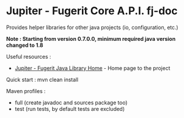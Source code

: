 # Jupiter - Fugerit Core A.P.I. fj-doc

Provides helper libraries for other java projects (io, configuration, etc.)

**Note : Starting from version 0.7.0.0, minimum required java version changed to 1.8**

Useful resources : 
* [Jupiter - Fugerit Java Library Home](https://www.fugerit.org/perm/jupiter/) - Home page to the project

Quick start : 
 	mvn clean install
 	
Maven profiles :
- full (create javadoc and sources package too)
- test (run tests, by default tests are excluded) 
